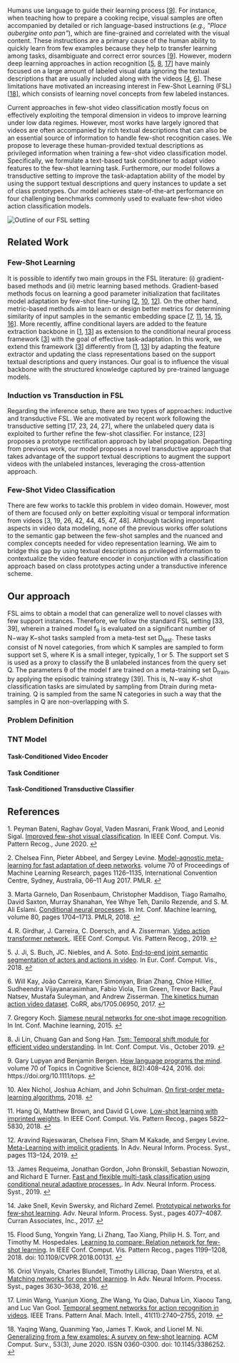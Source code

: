 
<!-- You can use the [editor on GitHub](https://github.com/ojedaf/tnt_site/edit/gh-pages/index.md) to maintain and preview the content for your website in Markdown files.

Whenever you commit to this repository, GitHub Pages will run [Jekyll](https://jekyllrb.com/) to rebuild the pages in your site, from the content in your Markdown files. -->

Humans use language to guide their learning process [<a id="footnote-9-ref" href="#footnote-9" title="link to footnote">9</a>]. For instance, when teaching how to prepare a cooking recipe, visual samples are often accompanied by detailed or rich language-based instructions (<i>e.g., "Place aubergine onto pan"</i>), which are fine-grained and correlated with the visual content. These instructions are a primary cause of the human ability to quickly learn from few examples because they help to transfer learning among tasks, disambiguate and correct error sources [<a id="footnote-9-ref" href="#footnote-9" title="link to footnote">9</a>]. However, modern deep learning approaches in action recognition [<a id="footnote-5-ref" href="#footnote-5" title="link to footnote">5</a>, <a id="footnote-8-ref" href="#footnote-8" title="link to footnote">8</a>, <a id="footnote-17-ref" href="#footnote-17" title="link to footnote">17</a>] have mainly focused on a large amount of labeled visual data ignoring the textual descriptions that are usually included along with the videos  [<a id="footnote-4-ref" href="#footnote-4" title="link to footnote">4</a>, <a id="footnote-6-ref" href="#footnote-6" title="link to footnote">6</a>]. These limitations have motivated an increasing interest in Few-Shot Learning (FSL) [<a id="footnote-18-ref" href="#footnote-18" title="link to footnote">18</a>], which consists of learning novel concepts from few labeled instances.

Current approaches in few-shot video classification mostly focus on effectively exploiting the temporal dimension in videos to improve learning under low data regimes. However, most works have largely ignored that videos are often accompanied by rich textual descriptions that can also be an essential source of information to handle few-shot recognition cases. We propose to leverage these human-provided textual descriptions as privileged information when training a few-shot video classification model. Specifically, we formulate a text-based task conditioner to adapt video features to the few-shot learning task. Furthermore, our model follows a transductive setting to improve the task-adaptation ability of the model by using the support textual descriptions and query instances to update a set of class prototypes. Our model achieves state-of-the-art performance on four challenging benchmarks commonly used to evaluate few-shot video action classification models.

![Outline of our FSL setting](/tnt_site/imgs/teaser_fig.png)

## Related Work

### Few-Shot Learning

It is possible to identify two main groups in the FSL literature: (i) gradient-based methods and (ii) metric learning based methods. Gradient-based methods focus on learning a good parameter initialization that facilitates model adaptation by few-shot fine-tuning [<a id="footnote-2-ref" href="#footnote-2" title="link to footnote">2</a>, <a id="footnote-10-ref" href="#footnote-10" title="link to footnote">10</a>, <a id="footnote-12-ref" href="#footnote-12" title="link to footnote">12</a>]. On the other hand, metric-based methods aim to learn or design better metrics for determining similarity of input samples in the semantic embedding space [<a id="footnote-7-ref" href="#footnote-7" title="link to footnote">7</a>, <a id="footnote-11-ref" href="#footnote-11" title="link to footnote">11</a>, <a id="footnote-14-ref" href="#footnote-14" title="link to footnote">14</a>, <a id="footnote-15-ref" href="#footnote-15" title="link to footnote">15</a>, <a id="footnote-16-ref" href="#footnote-16" title="link to footnote">16</a>]. More recently, affine conditional layers are added to the feature extraction backbone in [<a id="footnote-1-ref" href="#footnote-1" title="link to footnote">1</a>, <a id="footnote-13-ref" href="#footnote-13" title="link to footnote">13</a>] as extension to the conditional neural process framework [<a id="footnote-3-ref" href="#footnote-3" title="link to footnote">3</a>] with the goal of effective task-adaptation. In this work, we extend this framework [<a id="footnote-3-ref" href="#footnote-3" title="link to footnote">3</a>] differently from [<a id="footnote-1-ref" href="#footnote-1" title="link to footnote">1</a>, <a id="footnote-13-ref" href="#footnote-13" title="link to footnote">13</a>] by adapting the feature extractor and updating the class representations based on the support textual descriptions and query instances. Our goal is to influence the visual backbone with the structured knowledge captured by pre-trained language models.

### Induction vs Transduction in FSL

Regarding the inference setup, there are two types of approaches: inductive and transductive FSL. We are motivated by recent work following the transductive setting [17, 23, 24, 27], where the unlabeled query data is exploited to further refine the few-shot classifier. For instance, [23] proposes a prototype rectification approach by label propagation. Departing from previous work, our model proposes a novel transductive approach that takes advantage of the support textual descriptions to augment the support videos with the unlabeled instances, leveraging the cross-attention approach.

### Few-Shot Video Classification

There are few works to tackle this problem in video domain. However, most of them are focused only on better exploiting visual or temporal information from videos [3, 19, 26, 42, 44, 45, 47, 48]. Although tackling important aspects in video data modeling, none of the previous works offer solutions to the semantic gap between the few-shot samples and the nuanced and complex concepts needed for video representation learning. We aim to bridge this gap by using textual descriptions as privileged information to contextualize the video feature encoder in conjunction with a classification approach based on class prototypes acting under a transductive inference scheme.

## Our approach

FSL aims to obtain a model that can generalize well to novel classes with few support instances. Therefore, we follow the standard FSL setting [33, 39], wherein a trained model f<sub>θ</sub> is evaluated on a significant number of N−way K−shot tasks sampled from a meta-test set D<sub>test</sub>. These tasks consist of N novel categories, from which K samples are sampled to form support set S, where K is a small integer, typically, 1 or 5. The support set S is used as a proxy to classify the B unlabeled instances from the query set Q. The parameters θ of the model f are trained on a meta-training set D<sub>train</sub>, by applying the episodic training strategy [39]. This is, N−way K−shot classification tasks are simulated by sampling from Dtrain during meta-training. Q is sampled from the same N categories in such a way that the samples in Q are non-overlapping with S.

### Problem Definition

### TNT Model

#### Task-Conditioned Video Encoder

#### Task Conditioner

#### Task-Conditioned Transductive Classifier


## References

<p id="footnote-1">
   1. Peyman Bateni, Raghav Goyal, Vaden Masrani, Frank Wood, and Leonid Sigal. <a href="https://openaccess.thecvf.com/content_CVPR_2020/papers/Bateni_Improved_Few-Shot_Visual_Classification_CVPR_2020_paper.pdf" title="link to footnote">Improved few-shot visual classification</a>. In IEEE Conf. Comput. Vis. Pattern Recog., June 2020.
      <a href="#footnote-1-ref" title="return to text">&#8617;</a> 
</p>

<p id="footnote-2">
   2. Chelsea Finn, Pieter Abbeel, and Sergey Levine. <a href="http://proceedings.mlr.press/v70/finn17a.html" title="link to footnote">Model-agnostic meta-learning for fast adaptation of deep networks</a>. volume 70 of Proceedings of Machine Learning Research, pages 1126–1135, International Convention Centre, Sydney, Australia, 06–11 Aug 2017. PMLR.
      <a href="#footnote-2-ref" title="return to text">&#8617;</a> 
</p>

<p id="footnote-3">
   3. Marta Garnelo, Dan Rosenbaum, Christopher Maddison, Tiago Ramalho, David Saxton, Murray Shanahan, Yee Whye Teh, Danilo Rezende, and S. M. Ali Eslami. <a href="https://arxiv.org/abs/1807.01613" title="link to footnote">Conditional neural processes</a>. In Int. Conf. Machine learning, volume 80, pages 1704–1713. PMLR, 2018.
      <a href="#footnote-3-ref" title="return to text">&#8617;</a> 
</p>

<p id="footnote-4">
   4. R. Girdhar, J. Carreira, C. Doersch, and A. Zisserman. <a href="https://openaccess.thecvf.com/content_CVPR_2019/papers/Girdhar_Video_Action_Transformer_Network_CVPR_2019_paper.pdf" title="link to footnote">Video action transformer network.</a>. IEEE Conf. Comput. Vis. Pattern Recog., 2019.
      <a href="#footnote-4-ref" title="return to text">&#8617;</a> 
</p>

<p id="footnote-5">
   5. J. Ji, S. Buch, JC. Niebles, and A. Soto. <a href="https://openaccess.thecvf.com/content_ECCV_2018/papers/Jingwei_Ji_End-to-End_Joint_Semantic_ECCV_2018_paper.pdf" title="link to footnote">End-to-end joint semantic segmentation of actors and actions in video</a>. In Eur. Conf. Comput. Vis., 2018.
      <a href="#footnote-5-ref" title="return to text">&#8617;</a> 
</p>

<p id="footnote-6">
   6. Will Kay, João Carreira, Karen Simonyan, Brian Zhang, Chloe Hillier, Sudheendra Vijayanarasimhan, Fabio Viola, Tim Green, Trevor Back, Paul Natsev, Mustafa Suleyman, and Andrew Zisserman. <a href="https://arxiv.org/abs/1705.06950" title="link to footnote">The kinetics human action video dataset</a>. CoRR, abs/1705.06950, 2017.
      <a href="#footnote-6-ref" title="return to text">&#8617;</a> 
</p>

<p id="footnote-7">
   7. Gregory Koch. <a href="https://www.cs.cmu.edu/~rsalakhu/papers/oneshot1.pdf" title="link to footnote">Siamese neural networks for one-shot image recognition</a>. In Int. Conf. Machine learning, 2015.
      <a href="#footnote-7-ref" title="return to text">&#8617;</a> 
</p>

<p id="footnote-8">
   8. Ji Lin, Chuang Gan and Song Han. <a href="https://github.com/mit-han-lab/temporal-shift-module" title="link to footnote">Tsm: Temporal shift module for efficient video understanding</a>. In Int. Conf. Comput. Vis., October 2019.
      <a href="#footnote-8-ref" title="return to text">&#8617;</a> 
</p>

<p id="footnote-9">
   9. Gary Lupyan and Benjamin Bergen. <a href="https://onlinelibrary.wiley.com/doi/abs/10.1111/" title="link to footnote">How language programs the mind</a>. volume 70 of Topics in Cognitive Science, 8(2):408–424, 2016. doi: https://doi.org/10.1111/tops.
      <a href="#footnote-9-ref" title="return to text">&#8617;</a> 
</p>

<p id="footnote-10">
   10. Alex Nichol, Joshua Achiam, and John Schulman. <a href="https://arxiv.org/abs/1803.02999" title="link to footnote">On first-order meta-learning algorithms</a>, 2018.
      <a href="#footnote-10-ref" title="return to text">&#8617;</a> 
</p>

<p id="footnote-11">
   11. Hang Qi, Matthew Brown, and David G Lowe. <a href="https://arxiv.org/abs/1712.07136" title="link to footnote">Low-shot learning with imprinted weights</a>. In IEEE Conf. Comput. Vis. Pattern Recog., pages 5822–5830, 2018.
      <a href="#footnote-11-ref" title="return to text">&#8617;</a> 
</p>

<p id="footnote-12">
   12. Aravind Rajeswaran, Chelsea Finn, Sham M Kakade, and Sergey Levine. <a href="https://proceedings.neurips.cc/paper/2019/file/072b030ba126b2f4b2374f342be9ed44-Paper.pdf" title="link to footnote">Meta-Learning with implicit gradients</a>. In Adv. Neural Inform. Process. Syst., pages 113–124, 2019.
      <a href="#footnote-12-ref" title="return to text">&#8617;</a> 
</p>

<p id="footnote-13">
   13. James Requeima, Jonathan Gordon, John Bronskill, Sebastian Nowozin, and Richard E Turner. <a href="https://arxiv.org/abs/1906.07697" title="link to footnote">Fast and flexible multi-task classification using conditional neural adaptive processes.</a>.  In Adv. Neural Inform. Process. Syst., 2019.
      <a href="#footnote-13-ref" title="return to text">&#8617;</a> 
</p>

<p id="footnote-14">
   14. Jake Snell, Kevin Swersky, and Richard Zemel. <a href="https://proceedings.neurips.cc/paper/2017/file/cb8da6767461f2812ae4290eac7cbc42-Paper.pdf" title="link to footnote">Prototypical networks for few-shot learning</a>. Adv. Neural Inform. Process. Syst., pages 4077–4087. Curran Associates, Inc., 2017.
      <a href="#footnote-14-ref" title="return to text">&#8617;</a> 
</p>

<p id="footnote-15">
   15. Flood Sung, Yongxin Yang, Li Zhang, Tao Xiang, Philip H. S. Torr, and Timothy M. Hospedales. <a href="https://arxiv.org/abs/1711.06025" title="link to footnote">Learning to compare: Relation network for few-shot learning</a>.  In IEEE Conf. Comput. Vis. Pattern Recog., pages 1199–1208, 2018. doi: 10.1109/CVPR.2018.00131.
      <a href="#footnote-15-ref" title="return to text">&#8617;</a> 
</p>

<p id="footnote-16">
   16. Oriol Vinyals, Charles Blundell, Timothy Lillicrap, Daan Wierstra, et al. <a href="https://arxiv.org/abs/1606.04080" title="link to footnote">Matching
networks for one shot learning</a>. In Adv. Neural Inform. Process. Syst., pages 3630–3638, 2016.
      <a href="#footnote-16-ref" title="return to text">&#8617;</a> 
</p>

<p id="footnote-17">
   17. Limin Wang, Yuanjun Xiong, Zhe Wang, Yu Qiao, Dahua Lin, Xiaoou Tang, and Luc Van Gool. <a href="https://arxiv.org/abs/1705.02953" title="link to footnote">Temporal segment networks for action recognition in videos</a>. IEEE Trans. Pattern Anal. Mach. Intell., 41(11):2740–2755, 2019.
      <a href="#footnote-17-ref" title="return to text">&#8617;</a> 
</p>

<p id="footnote-18">
   18. Yaqing Wang, Quanming Yao, James T. Kwok, and Lionel M. Ni. <a href="https://dl.acm.org/doi/10.1145/3386252" title="link to footnote">Generalizing from a few examples: A survey on few-shot learning</a>. ACM Comput. Surv., 53(3), June 2020. ISSN 0360-0300. doi: 10.1145/3386252.
      <a href="#footnote-18-ref" title="return to text">&#8617;</a> 
</p>










<!-- Markdown is a lightweight and easy-to-use syntax for styling your writing. It includes conventions for
 , .

```markdown
Syntax highlighted code block

# Header 1
## Header 2
### Header 3

- Bulleted
- List

1. Numbered
2. List

**Bold** and _Italic_ and `Code` text

[Link](url) and ![Image](src)
```

For more details see [Basic writing and formatting syntax](https://docs.github.com/en/github/writing-on-github/getting-started-with-writing-and-formatting-on-github/basic-writing-and-formatting-syntax).

## Jekyll Themes

Your Pages site will use the layout and styles from the Jekyll theme you have selected in your [repository settings](https://github.com/ojedaf/tnt_site/settings/pages). The name of this theme is saved in the Jekyll `_config.yml` configuration file.

## Support or Contact

Having trouble with Pages? Check out our [documentation](https://docs.github.com/categories/github-pages-basics/) or [contact support](https://support.github.com/contact) and we’ll help you sort it out.
 -->
